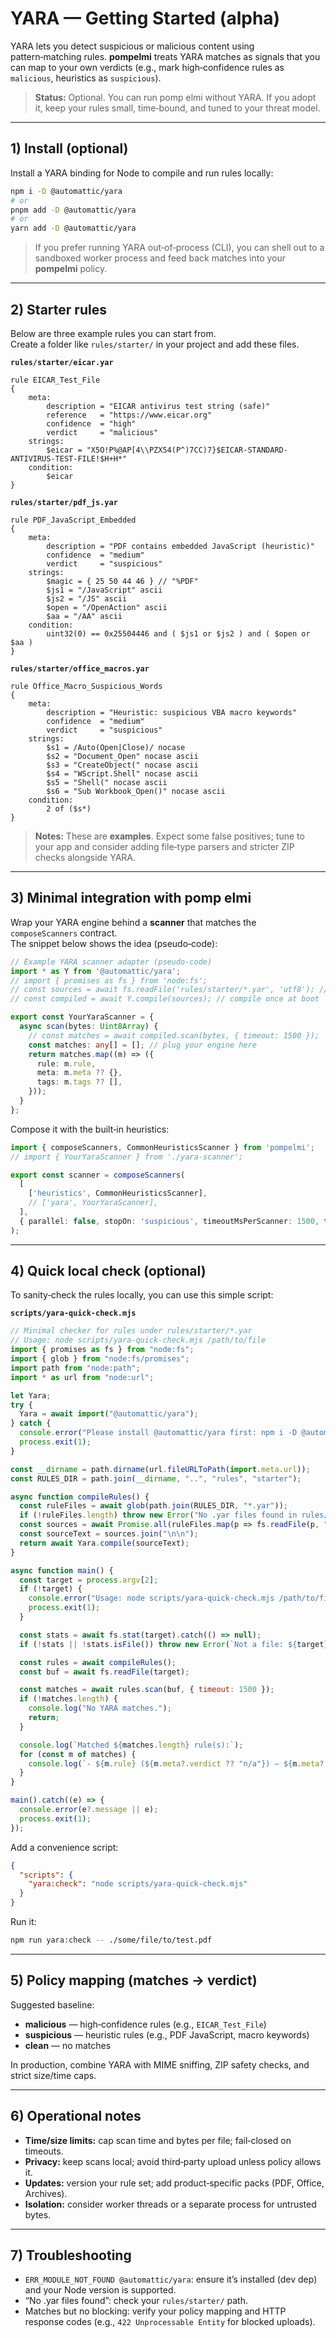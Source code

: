 # YARA — Getting Started (alpha)

YARA lets you detect suspicious or malicious content using pattern‑matching rules.
**pompelmi** treats YARA matches as signals that you can map to your own verdicts
(e.g., mark high‑confidence rules as `malicious`, heuristics as `suspicious`).

> **Status:** Optional. You can run pomp elmi without YARA. If you adopt it, keep your rules small, time‑bound, and tuned to your threat model.

---

## 1) Install (optional)

Install a YARA binding for Node to compile and run rules locally:

```bash
npm i -D @automattic/yara
# or
pnpm add -D @automattic/yara
# or
yarn add -D @automattic/yara
```

> If you prefer running YARA out‑of‑process (CLI), you can shell out to a sandboxed worker process and feed back matches into your **pompelmi** policy.

---

## 2) Starter rules

Below are three example rules you can start from.  
Create a folder like `rules/starter/` in your project and add these files.

**`rules/starter/eicar.yar`**
```yar
rule EICAR_Test_File
{
    meta:
        description = "EICAR antivirus test string (safe)"
        reference   = "https://www.eicar.org"
        confidence  = "high"
        verdict     = "malicious"
    strings:
        $eicar = "X5O!P%@AP[4\\PZX54(P^)7CC)7}$EICAR-STANDARD-ANTIVIRUS-TEST-FILE!$H+H*"
    condition:
        $eicar
}
```

**`rules/starter/pdf_js.yar`**
```yar
rule PDF_JavaScript_Embedded
{
    meta:
        description = "PDF contains embedded JavaScript (heuristic)"
        confidence  = "medium"
        verdict     = "suspicious"
    strings:
        $magic = { 25 50 44 46 } // "%PDF"
        $js1 = "/JavaScript" ascii
        $js2 = "/JS" ascii
        $open = "/OpenAction" ascii
        $aa = "/AA" ascii
    condition:
        uint32(0) == 0x25504446 and ( $js1 or $js2 ) and ( $open or $aa )
}
```

**`rules/starter/office_macros.yar`**
```yar
rule Office_Macro_Suspicious_Words
{
    meta:
        description = "Heuristic: suspicious VBA macro keywords"
        confidence  = "medium"
        verdict     = "suspicious"
    strings:
        $s1 = /Auto(Open|Close)/ nocase
        $s2 = "Document_Open" nocase ascii
        $s3 = "CreateObject(" nocase ascii
        $s4 = "WScript.Shell" nocase ascii
        $s5 = "Shell(" nocase ascii
        $s6 = "Sub Workbook_Open()" nocase ascii
    condition:
        2 of ($s*)
}
```

> **Notes:** These are **examples**. Expect some false positives; tune to your app and consider adding file‑type parsers and stricter ZIP checks alongside YARA.

---

## 3) Minimal integration with pomp elmi

Wrap your YARA engine behind a **scanner** that matches the `composeScanners` contract.  
The snippet below shows the idea (pseudo‑code):

```ts
// Example YARA scanner adapter (pseudo‑code)
import * as Y from '@automattic/yara';
// import { promises as fs } from 'node:fs';
// const sources = await fs.readFile('rules/starter/*.yar', 'utf8'); // or glob & join
// const compiled = await Y.compile(sources); // compile once at boot

export const YourYaraScanner = {
  async scan(bytes: Uint8Array) {
    // const matches = await compiled.scan(bytes, { timeout: 1500 });
    const matches: any[] = []; // plug your engine here
    return matches.map((m) => ({
      rule: m.rule,
      meta: m.meta ?? {},
      tags: m.tags ?? [],
    }));
  }
};
```

Compose it with the built‑in heuristics:

```ts
import { composeScanners, CommonHeuristicsScanner } from 'pompelmi';
// import { YourYaraScanner } from './yara-scanner';

export const scanner = composeScanners(
  [
    ['heuristics', CommonHeuristicsScanner],
    // ['yara', YourYaraScanner],
  ],
  { parallel: false, stopOn: 'suspicious', timeoutMsPerScanner: 1500, tagSourceName: true }
);
```

---

## 4) Quick local check (optional)

To sanity‑check the rules locally, you can use this simple script:

**`scripts/yara-quick-check.mjs`**
```js
// Minimal checker for rules under rules/starter/*.yar
// Usage: node scripts/yara-quick-check.mjs /path/to/file
import { promises as fs } from "node:fs";
import { glob } from "node:fs/promises";
import path from "node:path";
import * as url from "node:url";

let Yara;
try {
  Yara = await import("@automattic/yara");
} catch {
  console.error("Please install @automattic/yara first: npm i -D @automattic/yara");
  process.exit(1);
}

const __dirname = path.dirname(url.fileURLToPath(import.meta.url));
const RULES_DIR = path.join(__dirname, "..", "rules", "starter");

async function compileRules() {
  const ruleFiles = await glob(path.join(RULES_DIR, "*.yar"));
  if (!ruleFiles.length) throw new Error("No .yar files found in rules/starter/");
  const sources = await Promise.all(ruleFiles.map(p => fs.readFile(p, "utf8")));
  const sourceText = sources.join("\n\n");
  return await Yara.compile(sourceText);
}

async function main() {
  const target = process.argv[2];
  if (!target) {
    console.error("Usage: node scripts/yara-quick-check.mjs /path/to/file");
    process.exit(1);
  }

  const stats = await fs.stat(target).catch(() => null);
  if (!stats || !stats.isFile()) throw new Error(`Not a file: ${target}`);

  const rules = await compileRules();
  const buf = await fs.readFile(target);

  const matches = await rules.scan(buf, { timeout: 1500 });
  if (!matches.length) {
    console.log("No YARA matches.");
    return;
  }

  console.log(`Matched ${matches.length} rule(s):`);
  for (const m of matches) {
    console.log(`- ${m.rule} (${m.meta?.verdict ?? "n/a"}) — ${m.meta?.description ?? ""}`);
  }
}

main().catch((e) => {
  console.error(e?.message || e);
  process.exit(1);
});
```

Add a convenience script:

```json
{
  "scripts": {
    "yara:check": "node scripts/yara-quick-check.mjs"
  }
}
```

Run it:

```bash
npm run yara:check -- ./some/file/to/test.pdf
```

---

## 5) Policy mapping (matches → verdict)

Suggested baseline:

- **malicious** — high‑confidence rules (e.g., `EICAR_Test_File`)
- **suspicious** — heuristic rules (e.g., PDF JavaScript, macro keywords)
- **clean** — no matches

In production, combine YARA with MIME sniffing, ZIP safety checks, and strict size/time caps.

---

## 6) Operational notes

- **Time/size limits:** cap scan time and bytes per file; fail‑closed on timeouts.
- **Privacy:** keep scans local; avoid third‑party upload unless policy allows it.
- **Updates:** version your rule set; add product‑specific packs (PDF, Office, Archives).
- **Isolation:** consider worker threads or a separate process for untrusted bytes.

---

## 7) Troubleshooting

- `ERR_MODULE_NOT_FOUND @automattic/yara`: ensure it’s installed (dev dep) and your Node version is supported.
- “No .yar files found”: check your `rules/starter/` path.
- Matches but no blocking: verify your policy mapping and HTTP response codes (e.g., `422 Unprocessable Entity` for blocked uploads).
